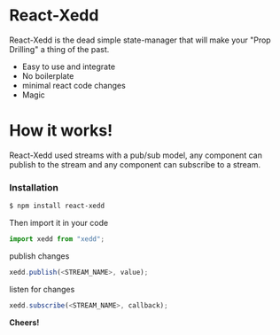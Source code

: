 # React-Xedd

React-Xedd is the dead simple state-manager that will make your "Prop Drilling" a thing of the past.

* Easy to use and integrate
* No boilerplate
* minimal react code changes
* Magic

# How it works!

React-Xedd used streams with a pub/sub model, any component can publish to the stream and any component can subscribe to a stream.

### Installation

```sh
$ npm install react-xedd
```

Then import it in your code

```javascript
import xedd from "xedd";
```

publish changes

```javascript
xedd.publish(<STREAM_NAME>, value);
```

listen for changes

```javascript
xedd.subscribe(<STREAM_NAME>, callback);
```

**Cheers!**
